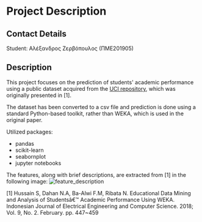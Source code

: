 # Project Description

## Contact Details

Student: Αλέξανδρος Ζερβόπουλος (ΠΜΕ201905)

## Description

This project focuses on the prediction of students' academic performance using a public dataset acquired from the [UCI repository](https://archive.ics.uci.edu/ml/datasets/Student+Academics+Performance), which was originally presented in [1].

The dataset has been converted to a csv file and prediction is done using a standard Python-based toolkit, rather than WEKA, which is used in the original paper.

Utilized packages:
* pandas
* scikit-learn
* seabornplot
* jupyter notebooks

The features, along with brief descriptions, are extracted from [1] in the following image:
![feature_description](https://user-images.githubusercontent.com/22644005/81178959-aa750300-8fb1-11ea-83a7-b0550e83dc65.png)


[1] Hussain S, Dahan N.A, Ba-Alwi F.M, Ribata N. Educational Data Mining and Analysis of Studentsâ€™ Academic Performance Using WEKA. Indonesian Journal of Electrical Engineering and Computer Science. 2018; Vol. 9, No. 2. February. pp. 447~459

